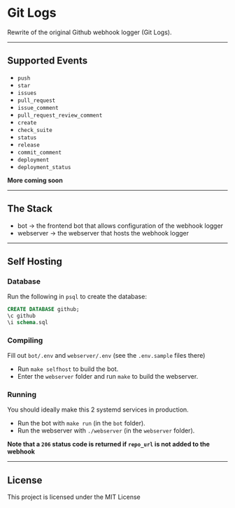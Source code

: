 # Git Logs

Rewrite of the original Github webhook logger (Git Logs).

---

## Supported Events

- `push`
- `star`
- `issues`
- `pull_request`
- `issue_comment`
- `pull_request_review_comment`
- `create`
- `check_suite`
- `status`
- `release`
- `commit_comment`
- `deployment`
- `deployment_status`

**More coming soon**

---

## The Stack

- bot -> the frontend bot that allows configuration of the webhook logger
- webserver -> the webserver that hosts the webhook logger

---

## Self Hosting

### Database

Run the following in ``psql`` to create the database:

```sql
CREATE DATABASE github;
\c github
\i schema.sql
```

### Compiling

Fill out ``bot/.env`` and ``webserver/.env`` (see the ``.env.sample`` files there)

- Run ``make selfhost`` to build the bot.
- Enter the ``webserver`` folder and run ``make`` to build the webserver.

### Running

You should ideally make this 2 systemd services in production.

- Run the bot with ``make run`` (in the ``bot`` folder).
- Run the webserver with ``./webserver`` (in the ``webserver`` folder).

**Note that a ``206`` status code is returned if ``repo_url`` is not added to the webhook**

---

## License

This project is licensed under the MIT License
